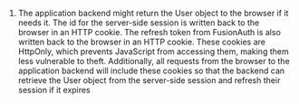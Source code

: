 1. The application backend might return the User object to the browser if it needs it. The id for the server-side session is written back to the browser in an HTTP cookie. The refresh token from FusionAuth is also written back to the browser in an HTTP cookie. These cookies are HttpOnly, which prevents JavaScript from accessing them, making them less vulnerable to theft. Additionally, all requests from the browser to the application backend will include these cookies so that the backend can retrieve the User object from the server-side session and refresh their session if it expires